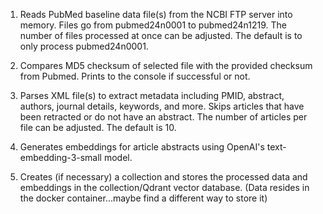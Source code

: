 
1. Reads PubMed baseline data file(s) from the NCBI FTP server into memory. Files go from pubmed24n0001 to pubmed24n1219. The number of files processed at once can be adjusted. The default is to only process pubmed24n0001.

2. Compares MD5 checksum of selected file with the provided checksum from Pubmed. Prints to the console if successful or not.

3. Parses XML file(s) to extract metadata including PMID, abstract, authors, journal details, keywords, and more. Skips articles that have been retracted or do not have an abstract. The number of articles per file can be adjusted. The default is 10.

4. Generates embeddings for article abstracts using OpenAI's text-embedding-3-small model.

5. Creates (if necessary) a collection and stores the processed data and embeddings in the collection/Qdrant vector database. (Data resides in the docker container...maybe find a different way to store it)
